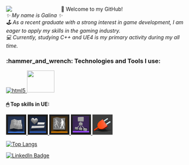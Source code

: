 <p align="left">
   <img align='left' src="https://media.tenor.com/9gcRZ1firEMAAAAC/cat-cute.gif" width="150">
      <p align="left">
         👋 Welcome to my GitHub!</br>
         <em>
            ✨ My name is Galina ✨</br>
            🕹 As a recent graduate with a strong interest in game development, I am eager to apply my skills in the gaming industry.</br>
            💻 Currently, studying C++ and UE4 is my primary activity during my all time.
         </em>
      </p>
</p>
<h3 align="left">
  :hammer_and_wrench: Technologies and Tools I use:
</h3>
<p align="left">
   <a href="https://isocpp.org/" target="_blank"> <img src="https://isocpp.org/assets/images/cpp_logo.png" alt="html5" width="60" height="60"/> </a> 
   <a href="https://www.unrealengine.com/en-US" target="_blank"> <img src="https://cdn2.unrealengine.com/ue-logo-stacked-unreal-engine-w-677x545-fac11de0943f.png" width="75" height="60"/> </a> 
</p>

<h4 align="left">
  🖱 Top skills in UE:
</h4>
<p align="left">
   <a href="https://docs.unrealengine.com/4.27/en-US/ProgrammingAndScripting/Blueprints/UserGuide/Types/ClassBlueprint/" target="_blank"> <img src="https://raw.githubusercontent.com/gallasglasses/gallasglasses/main/blueprint_55.png" alt="html5" width="55" height="55"/> </a> 
   <a href="https://docs.unrealengine.com/4.27/en-US/InteractiveExperiences/UMG/UserGuide/WidgetBlueprints/"> <img src="https://raw.githubusercontent.com/gallasglasses/gallasglasses/main/widget_55.png" width="55" height="55"/> </a> 
   <a href="https://docs.unrealengine.com/4.27/en-US/AnimatingObjects/SkeletalMeshAnimation/AnimBlueprints/"> <img src="https://raw.githubusercontent.com/gallasglasses/gallasglasses/main/animationblueprints_55.png" alt="html5" width="55" height="55"/> </a> 
   <a href="https://docs.unrealengine.com/4.27/en-US/InteractiveExperiences/ArtificialIntelligence/BehaviorTrees/"> <img src="https://raw.githubusercontent.com/gallasglasses/gallasglasses/main/behaviortree_55.png" width="55" height="55"/> </a> 
   <a href="https://docs.unrealengine.com/5.1/en-US/plugins-in-unreal-engine/"> <img src="https://raw.githubusercontent.com/gallasglasses/gallasglasses/main/plugins_55.png" width="55" height="55"/> </a> 
</p>

[![Top Langs](https://github-readme-stats.vercel.app/api/top-langs/?username=gallasglasses&theme=radical&langs_count=3)](https://github.com/gallasglasses/github-readme-stats)
</br>
<div id="badges">
  <a href="https://www.linkedin.com/in/galinasyrodoeva/">
    <img src="https://img.shields.io/badge/LinkedIn-blue?style=for-the-badge&logo=linkedin&logoColor=white&color=071A2C" alt="LinkedIn Badge"/>
  </a>
</div>

<!--
**gallasglasses/gallasglasses** is a ✨ _special_ ✨ repository because its `README.md` (this file) appears on your GitHub profile.

<img align='right' src="https://github.com/images/mona-whisper.gif" width="150">

Here are some ideas to get you started:

- 🔭 I’m currently working on ...
- 🌱 I’m currently learning ...
- 👯 I’m looking to collaborate on ...
- 🤔 I’m looking for help with ...
- 💬 Ask me about ...
- 📫 How to reach me: ...
- 😄 Pronouns: ...
- ⚡ Fun fact: ...
-->
